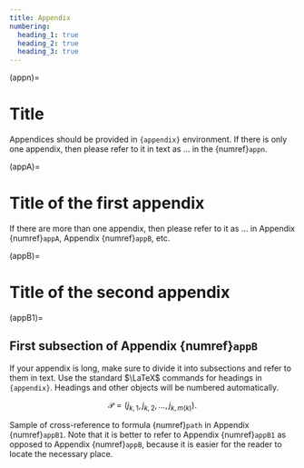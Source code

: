 ```yaml
---
title: Appendix
numbering:
  heading_1: true
  heading_2: true
  heading_3: true
---
```


(appn)=
# Title 

Appendices should be provided in `{appendix}` environment. If there is only one appendix,
then please refer to it in text as ... in the {numref}`appn`.

(appA)=
# Title of the first appendix 

If there are more than one appendix, then please refer to it
as ... in Appendix {numref}`appA`, Appendix {numref}`appB`, etc.

(appB)=
# Title of the second appendix 

(appB1)=
## First subsection of Appendix {numref}`appB`

If your appendix is long, make sure to divide it into subsections and refer to them in text. Use the standard $\LaTeX$ commands for headings in `{appendix}`.
Headings and other objects will be numbered automatically.

$$
\begin{equation}
\label{path}
\mathcal{P}=(j_{k,1},j_{k,2},\dots,j_{k,m(k)}).
\end{equation}
$$

Sample of cross-reference to formula {numref}`path` in Appendix {numref}`appB1`.
Note that it is better to refer to Appendix {numref}`appB1` as opposed to Appendix {numref}`appB`, because it is easier for the reader to locate the necessary place. 
